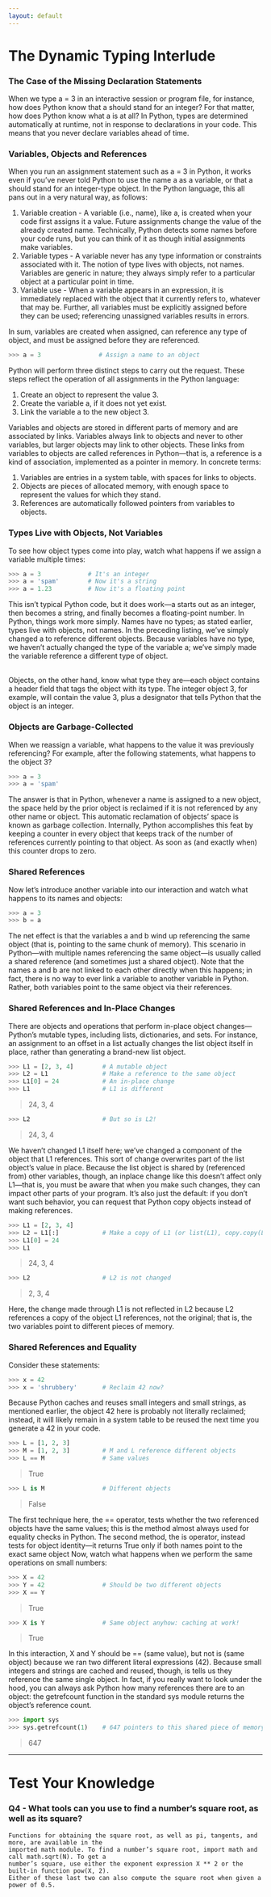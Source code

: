 ```yaml
---
layout: default
---
```


# The Dynamic Typing Interlude

### The Case of the Missing Declaration Statements

When we type a = 3 in an interactive session or program file, for instance, how does Python know that a should stand for an integer? For that matter, how does Python know what a is at all? In Python, types are determined automatically at runtime, not in response to declarations in your code. This means that you never declare variables ahead of time.

### Variables, Objects and References

When you run an assignment statement such as a = 3 in Python, it works even if you’ve never told Python to use the name a as a variable, or that a should stand for an integer-type object. In the Python language, this all pans out in a very natural way, as follows:

1. Variable creation - A variable (i.e., name), like a, is created when your code first assigns it a value. Future assignments change the value of the already created name. Technically, Python detects some names before your code runs, but you can think of it as though initial assignments make variables.
2. Variable types - A variable never has any type information or constraints associated with it. The notion of type lives with objects, not names. Variables are generic in nature; they always simply refer to a particular object at a particular point in time.
3. Variable use - When a variable appears in an expression, it is immediately replaced with the object that it currently refers to, whatever that may be. Further, all variables must be explicitly assigned before they can be used; referencing unassigned variables results in errors.

In sum, variables are created when assigned, can reference any type of object, and must be assigned before they are referenced.

```python
>>> a = 3                # Assign a name to an object
```

Python will perform three distinct steps to carry out the request. These steps reflect the operation of all assignments in the Python language:

1. Create an object to represent the value 3.
2. Create the variable a, if it does not yet exist.
3. Link the variable a to the new object 3.

Variables and objects are stored in different parts of memory and are associated by links. Variables always link to objects and never to other variables, but larger objects may link to other objects. These links from variables to objects are called references in Python—that is, a reference is a kind of association, implemented as a pointer in memory. In concrete terms:

1. Variables are entries in a system table, with spaces for links to objects.
2. Objects are pieces of allocated memory, with enough space to represent the values for which they stand.
3. References are automatically followed pointers from variables to objects.

### Types Live with Objects, Not Variables

To see how object types come into play, watch what happens if we assign a variable multiple times:

```python
>>> a = 3             # It's an integer
>>> a = 'spam'        # Now it's a string
>>> a = 1.23          # Now it's a floating point
```

This isn’t typical Python code, but it does work—a starts out as an integer, then becomes a string, and finally becomes a floating-point number. In Python, things work more simply. Names have no types; as stated earlier, types live with objects, not names. In the preceding listing, we’ve simply changed a to reference different objects. Because variables have no type, we haven’t actually changed the type of the variable a; we’ve simply made the variable reference a different type of object.

<br>
Objects, on the other hand, know what type they are—each object contains a header field that tags the object with its type. The integer object 3, for example, will contain the value 3, plus a designator that tells Python that the object is an integer.

### Objects are Garbage-Collected

When we reassign a variable, what happens to the value it was previously referencing? For example, after the following statements, what happens to the object 3?

```python
>>> a = 3
>>> a = 'spam'
```

The answer is that in Python, whenever a name is assigned to a new object, the space held by the prior object is reclaimed if it is not referenced by any other name or object. This automatic reclamation of objects’ space is known as garbage collection. Internally, Python accomplishes this feat by keeping a counter in every object that keeps track of the number of references currently pointing to that object. As soon as (and exactly when) this counter drops to zero.

### Shared References

Now let’s introduce another variable into our interaction and watch what happens to its names and objects:

```python
>>> a = 3
>>> b = a
```

The net effect is that the variables a and b wind up referencing the same object (that is, pointing to the same chunk of memory). This scenario in Python—with multiple names referencing the same object—is usually called a shared reference (and sometimes just a shared object). Note that the names a and b are not linked to each other directly when this happens; in fact, there is no way to ever link a variable to another variable in Python. Rather, both variables point to the same object via their references.

### Shared References and In-Place Changes

There are objects and operations that perform in-place object changes—Python’s mutable types, including lists, dictionaries, and sets. For instance, an assignment to an offset in a list actually changes the list object itself in place, rather than generating a brand-new list object.

```python
>>> L1 = [2, 3, 4]        # A mutable object
>>> L2 = L1               # Make a reference to the same object
>>> L1[0] = 24            # An in-place change
>>> L1                    # L1 is different
```
> 24, 3, 4

```python
>>> L2                    # But so is L2!
```
> 24, 3, 4

We haven’t changed L1 itself here; we’ve changed a component of the object that L1 references. This sort of change overwrites part of the list object’s value in place. Because the list object is shared by (referenced from) other variables, though, an inplace change like this doesn’t affect only L1—that is, you must be aware that when you make such changes, they can impact other parts of your program. It’s also just the default: if you don’t want such behavior, you can request that Python copy objects instead of making references.

```python
>>> L1 = [2, 3, 4]
>>> L2 = L1[:]            # Make a copy of L1 (or list(L1), copy.copy(L1), etc.)
>>> L1[0] = 24
>>> L1
```
> 24, 3, 4

```python
>>> L2                    # L2 is not changed
```
> 2, 3, 4

Here, the change made through L1 is not reflected in L2 because L2 references a copy of the object L1 references, not the original; that is, the two variables point to different pieces of memory.

### Shared References and Equality

Consider these statements:

```python
>>> x = 42
>>> x = 'shrubbery'       # Reclaim 42 now?
```

Because Python caches and reuses small integers and small strings, as mentioned earlier, the object 42 here is probably not literally reclaimed; instead, it will likely remain in a system table to be reused the next time you generate a 42 in your code.

```python
>>> L = [1, 2, 3]
>>> M = [1, 2, 3]         # M and L reference different objects
>>> L == M                # Same values
```
> True

```python
>>> L is M                # Different objects
```
> False

The first technique here, the == operator, tests whether the two referenced objects have the same values; this is the method almost always used for equality checks in Python. The second method, the is operator, instead tests for object identity—it returns True only if both names point to the exact same object Now, watch what happens when we perform the same operations on small numbers:

```python
>>> X = 42
>>> Y = 42                # Should be two different objects
>>> X == Y
```
> True

```python
>>> X is Y                # Same object anyhow: caching at work!
```
> True

In this interaction, X and Y should be == (same value), but not is (same object) because we ran two different literal expressions (42). Because small integers and strings are cached and reused, though, is tells us they reference the same single object. In fact, if you really want to look under the hood, you can always ask Python how many references there are to an object: the getrefcount function in the standard sys module returns the object’s reference count.

```python
>>> import sys
>>> sys.getrefcount(1)    # 647 pointers to this shared piece of memory
```
> 647


* * *

# Test Your Knowledge

### Q4 - What tools can you use to find a number’s square root, as well as its square?

```
Functions for obtaining the square root, as well as pi, tangents, and more, are available in the 
imported math module. To find a number’s square root, import math and call math.sqrt(N). To get a 
number’s square, use either the exponent expression X ** 2 or the built-in function pow(X, 2). 
Either of these last two can also compute the square root when given a power of 0.5.
```

